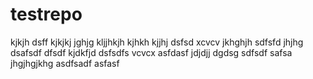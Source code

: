 # testrepo
kjkjh
dsff
kjkjkj
jghjg
kljjhkjh
kjhkh
kjjhj
dsfsd
xcvcv
jkhghjh
sdfsfd
jhjhg
dsafsdf
dfsdf
kjdkfjd
dsfsdfs
vcvcx
asfdasf
jdjdjj
dgdsg
sdfsdf
safsa
jhgjhgjkhg
asdfsadf
asfasf
